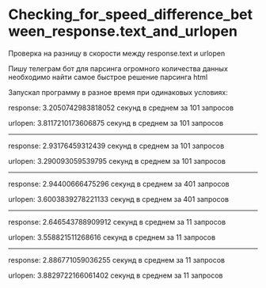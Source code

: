# Checking_for_speed_difference_between_response.text_and_urlopen
Проверка на разницу в скорости между response.text и urlopen

Пишу телеграм бот для парсинга огромного количества данных
необходимо найти самое быстрое решение парсинга html


Запускал программу в разное время при одинаковых условиях:


response: 3.2050742983818052 секунд в среднем за 101 запросов

urlopen: 3.8117210173606875 секунд в среднем за 101 запросов
______________________

response: 2.93176459312439 секунд в среднем за 101 запросов

urlopen: 3.290093059539795 секунд в среднем за 101 запросов
______________________

response: 2.94400666475296 секунд в среднем за 401 запросов

urlopen: 3.6003839278221133 секунд в среднем за 401 запросов
______________________

response: 2.646543788909912 секунд в среднем за 11 запросов

urlopen: 3.558821511268616 секунд в среднем за 11 запросов
______________________

response: 2.886771059036255 секунд в среднем за 11 запросов

urlopen: 3.8829722166061402 секунд в среднем за 11 запросов
